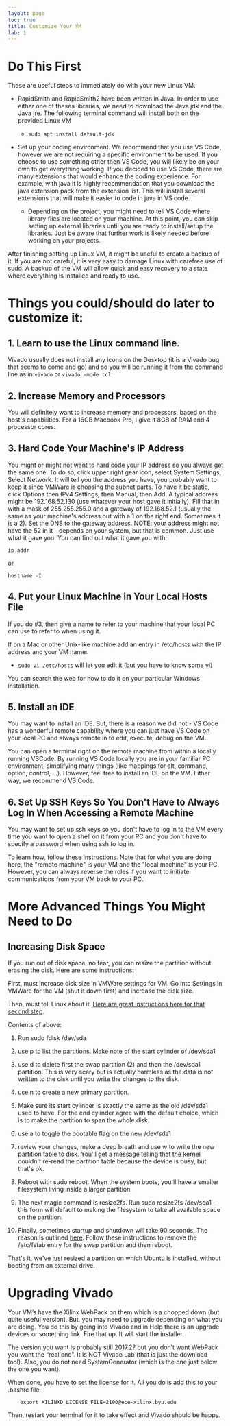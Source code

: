 ```yaml
---
layout: page
toc: true
title: Customize Your VM
lab: 1
---
```


# Do This First
These are useful steps to immediately do with your new Linux VM.
* RapidSmith and RapidSmith2 have been written in Java. In order to use either one of theses libraries, we need to download the Java jdk and the Java jre. The following terminal command will install both on the provided Linux VM
  * ``sudo apt install default-jdk``


* Set up your coding environment. We recommend that you use VS Code, however we are not requiring a specific environment to be used. If you choose to use something other then VS Code, you will likely be on your own to get everything working. If you decided to use VS Code, there are many extensions that would enhance the coding experience. For example, with java it is highly recommendation that you download the java extension pack from the extension list. This will install several extensions that will make it easier to code in java in VS code.
  * Depending on the project, you might need to tell VS Code where library files are located on your machine. At this point, you can skip setting up external libraries until you are ready to install/setup the libraries. Just be aware that further work is likely needed before working on your projects.

After finishing setting up Linux VM, it might be useful to create a backup of it. If you are not careful, it is very easy to damage Linux with carefree use of sudo. A backup of the VM will allow quick and easy recovery to a state where everything is installed and ready to use.

# Things you could/should do later to customize it:

## 1. Learn to use the Linux command line.  
Vivado usually does not install any icons on the
Desktop (it is a Vivado bug that seems to come and go) 
and so you will be running it from the command line as in:``vivado`` or ``vivado -mode tcl``.

## 2. Increase Memory and Processors
You will definitely want to increase memory and processors, based on the
host's capabilities.  For a 16GB Macbook Pro, I give it 8GB of RAM
and 4 processor cores.  

## 3. Hard Code Your Machine's IP Address
You might or might not want to hard code your IP address so you always get the
same one.  To do so, click upper right gear icon, select System
Settings, Select Network. It will tell you the address you have, you
probably want to keep it since VMWare is choosing the subnet parts.
To have it be static, click Options then IPv4 Settings, then Manual,
then Add.  A typical address might be 192.168.52.130 (use whatever
your host gave it initially).  Fill that in with a mask of
255.255.255.0 and a gateway of 192.168.52.1 (usually the same as your machine's address
but with a 1 on the right end.  Sometimes it is a 2).  Set the DNS to the
gateway address.  NOTE: your address might not have the 52 in it -
depends on your system, but that is common.  Just use what
it gave you.  You can find out what it gave you with:

    ip addr
or

    hostname -I

## 4. Put your Linux Machine in Your Local Hosts File
If you do #3, then give a name to refer to your machine that your local
PC can use to refer to when using it.  

If on a Mac or other Unix-like machine add an entry in /etc/hosts with the IP address and your VM name:
  * ``sudo vi /etc/hosts`` will let you edit it (but you have to know some vi)

You can search the web for how to do it on your particular Windows installation.

## 5. Install an IDE
You may want to install an IDE.  But, there is a reason we did not -
VS Code has a wonderful remote capability where you can just have VS
Code on your local PC and always remote in to edit, execute, debug on
the VM.  

You can open a terminal right on the remote machine from within
a locally running VSCode.  By running VS Code locally you are in your familiar
PC environment, simplifying many things (like mappings for alt,
command, option, control, ...).  However, feel free to install an IDE
on the VM.  Either way, we recommend VS Code.

## 6. Set Up SSH Keys So You Don't Have to Always Log In When Accessing a Remote Machine
You may want to set up ssh keys so you don't have to log in to the
VM every time you want to open a shell on it from your PC and you
don't have to specify a password when using ssh to log in.

To learn how, follow [these instructions](https://github.com/byu-cpe/BYU-Computing-Tutorials/wiki/SShKeys).  Note that for what you are doing here, the "remote machine" is your VM and the "local machine" is your PC.  However, you can always reverse the roles if you want to initiate communications from your VM back to your PC.

# More Advanced Things You Might Need to Do

## Increasing Disk Space
If you run out of disk space, no fear, you can resize the partition without erasing the disk.  Here are some instructions:

First, must increase disk size in VMWare settings for VM.  Go into Settings in VMWare for the VM (shut it down first) and increase the disk size.

Then, must tell Linux about it.  [Here are great instructions here for that second step](https://askubuntu.com/questions/116351/increase-partition-size-on-which-ubuntu-is-installed/116367).

Contents of above:

1. Run sudo fdisk /dev/sda

2. use p to list the partitions. Make note of the start cylinder of /dev/sda1

3. use d to delete first the swap partition (2) and then the /dev/sda1
partition. This is very scary but is actually harmless as the data is
not written to the disk until you write the changes to the disk. 

4. use n to create a new primary partition.

5. Make sure its start cylinder is exactly the same as the old
/dev/sda1 used to have. For the end cylinder agree with the default
choice, which is to make the partition to span the whole disk.

6. use a to toggle the bootable flag on the new /dev/sda1

7. review your changes, make a deep breath and use w to write the new
partition table to disk. You'll get a message telling that the kernel
couldn't re-read the partition table because the device is busy, but
that's ok.

8. Reboot with sudo reboot. When the system boots, you'll have a
smaller filesystem living inside a larger partition. 

9. The next magic command is resize2fs. Run sudo resize2fs /dev/sda1 -
this form will default to making the filesystem to take all available
space on the partition. 

10. Finally, sometimes startup and shutdown will take 90 seconds.  The reason is outlined [here](https://askubuntu.com/questions/639559/very-slow-boot-with-ubuntu-15-04).  Follow these instructions to remove
the /etc/fstab entry for the swap partition and then reboot.

That's it, we've just resized a partition on which Ubuntu is installed, without booting from an external drive.

# Upgrading Vivado

Your VM’s have the Xilinx WebPack on them which is a chopped down (but quite useful version).   But, you may need to upgrade depending on what you are doing.  You do this by going into Vivado and in Help there is an upgrade devices or something link.  Fire that up.  It will start the installer.

The version you want is probably still 2017.2? but you don’t want WebPack you want the “real one”.  It is NOT Vivado Lab (that is just the download tool).  Also, you do not need SystemGenerator (which is the one just below the one you want).  

When done, you have to set the license for it.  All you do is add this to your .bashrc file:

```
    export XILINXD_LICENSE_FILE=2100@ece-xilinx.byu.edu
```

Then, restart your terminal for it to take effect and Vivado should be happy.
